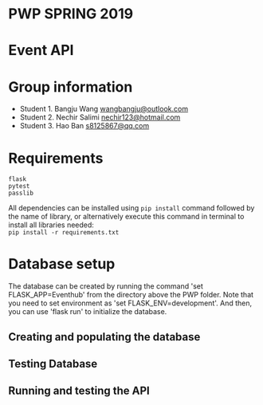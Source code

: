 # PWP SPRING 2019
# Event API
# Group information
* Student 1. Bangju Wang wangbangju@outlook.com
* Student 2. Nechir Salimi nechir123@hotmail.com
* Student 3. Hao Ban s8125867@qq.com

# Requirements

```
flask
pytest
passlib
```

All dependencies can be installed using `pip install` command followed by the name of library, or alternatively execute this command in terminal to install all libraries needed:     
`pip install -r requirements.txt`    

# Database setup
The database can be created by running the command 'set FLASK_APP=Eventhub' from the directory above the PWP folder. Note that you need to set environment as 'set FLASK_ENV=development'. And then, you can use 'flask run' to initialize the database.


## Creating and populating the database

## Testing Database

## Running and testing the API

